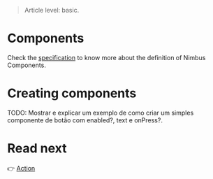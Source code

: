 > Article level: basic.

# Components
Check the [specification](/specification/component.md) to know more about the definition of Nimbus Components. 

# Creating components
TODO: Mostrar e explicar um exemplo de como criar um simples componente de botão com enabled?, text e onPress?.


# Read next
:point_right: [Action](/action)
